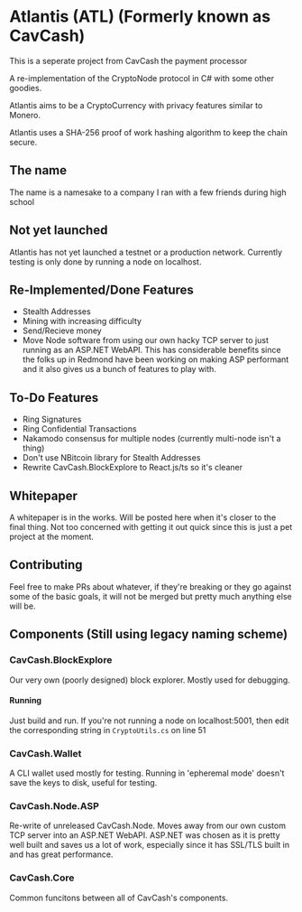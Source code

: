 # Atlantis (ATL) (Formerly known as CavCash)

This is a seperate project from CavCash the payment processor

A re-implementation of the CryptoNode protocol in C# with some other goodies.

Atlantis aims to be a CryptoCurrency with privacy features similar to Monero.

Atlantis uses a SHA-256 proof of work hashing algorithm to keep the chain secure.

## The name
The name is a namesake to a company I ran with a few friends during high school

## Not yet launched
Atlantis has not yet launched a testnet or a production network. Currently testing is only done by running a node on localhost.

## Re-Implemented/Done Features
- Stealth Addresses
- Mining with increasing difficulty
- Send/Recieve money
- Move Node software from using our own hacky TCP server to just running as an ASP.NET WebAPI. This has considerable benefits since the folks up in Redmond have been working on making ASP performant and it also gives us a bunch of features to play with.

## To-Do Features
- Ring Signatures
- Ring Confidential Transactions
- Nakamodo consensus for multiple nodes (currently multi-node isn't a thing)
- Don't use NBitcoin library for Stealth Addresses
- Rewrite CavCash.BlockExplore to React.js/ts so it's cleaner

## Whitepaper
A whitepaper is in the works. Will be posted here when it's closer to the final thing. Not too concerned with getting it out quick since this is just a pet project at the moment.

## Contributing
Feel free to make PRs about whatever, if they're breaking or they go against some of the basic goals, it will not be merged but pretty much anything else will be.

## Components (Still using legacy naming scheme)

### CavCash.BlockExplore
Our very own (poorly designed) block explorer. Mostly used for debugging. 
#### Running
Just build and run. If you're not running a node on localhost:5001, then edit the corresponding string in `CryptoUtils.cs` on line 51

### CavCash.Wallet
A CLI wallet used mostly for testing. Running in 'epheremal mode' doesn't save the keys to disk, useful for testing.

### CavCash.Node.ASP
Re-write of unreleased CavCash.Node. Moves away from our own custom TCP server into an ASP.NET WebAPI. ASP.NET was chosen as it is pretty well built and saves us a lot of work, especially since it has SSL/TLS built in and has great performance.

### CavCash.Core
Common funcitons between all of CavCash's components.
